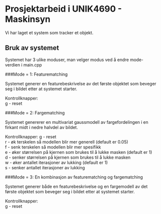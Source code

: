 # Prosjektarbeid i UNIK4690 - Maskinsyn

Vi har laget et system som tracker et objekt.

## Bruk av systemet

Systemet har 3 ulike moduser, man velger modus ved å endre mode-verdien i main.cpp

###Mode = 1: Featurematching

Systemet generer en featurebeskrivelse av det første objektet som beveger seg i bildet etter at systemet starter.

Kontrollknapper: <br />
g - reset

###Mode = 2: Fargematching

Systemet genererer en multivariat gaussmodell av fargefordelingen i en firkant midt i nedre halvdel av bildet.

Kontrollknapper:
g - reset<br />
r - øk terskelen så modellen blir mer generell (default er 0.05)<br />
f - senk terskelen så modellen blir mer spesifikk<br />
e - øker størrelsen på kjernen som brukes til å lukke masken (default er 1)<br />
d - senker størrelsen på kjernen som brukes til å lukke masken<br />
w - øker antallet iterasjoner av lukking (default er 1)<br />
s - senker antallet iterasjoner av lukking<br />

###Mode = 3: En kombinasjon av featurematching og fargematching

Systemet generer både en featurebeskrivelse og en fargemodell av det første objektet som beveger seg i bildet etter at systemet starter.

Kontrollknapper:<br />
g - reset
